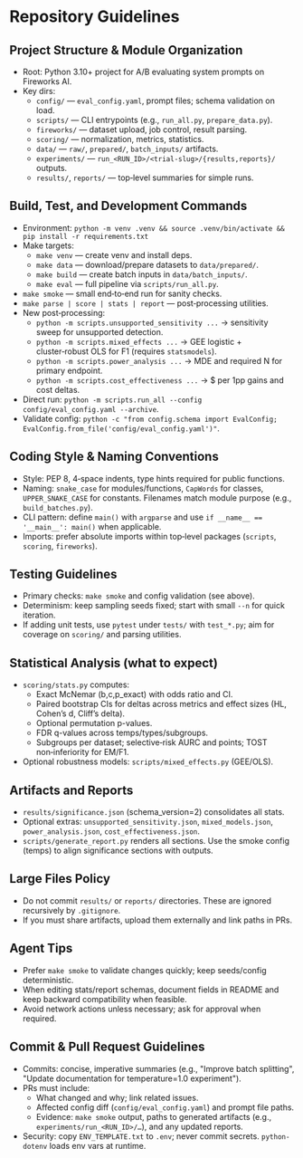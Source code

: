 # Repository Guidelines

## Project Structure & Module Organization
- Root: Python 3.10+ project for A/B evaluating system prompts on Fireworks AI.
- Key dirs:
  - `config/` — `eval_config.yaml`, prompt files; schema validation on load.
  - `scripts/` — CLI entrypoints (e.g., `run_all.py`, `prepare_data.py`).
  - `fireworks/` — dataset upload, job control, result parsing.
  - `scoring/` — normalization, metrics, statistics.
  - `data/` — `raw/`, `prepared/`, `batch_inputs/` artifacts.
  - `experiments/` — `run_<RUN_ID>/<trial-slug>/{results,reports}/` outputs.
  - `results/`, `reports/` — top‑level summaries for simple runs.

## Build, Test, and Development Commands
- Environment: `python -m venv .venv && source .venv/bin/activate && pip install -r requirements.txt`
- Make targets:
  - `make venv` — create venv and install deps.
  - `make data` — download/prepare datasets to `data/prepared/`.
  - `make build` — create batch inputs in `data/batch_inputs/`.
  - `make eval` — full pipeline via `scripts/run_all.py`.
- `make smoke` — small end‑to‑end run for sanity checks.
- `make parse | score | stats | report` — post‑processing utilities.
- New post‑processing:
  - `python -m scripts.unsupported_sensitivity ...` → sensitivity sweep for unsupported detection.
  - `python -m scripts.mixed_effects ...` → GEE logistic + cluster‑robust OLS for F1 (requires `statsmodels`).
  - `python -m scripts.power_analysis ...` → MDE and required N for primary endpoint.
  - `python -m scripts.cost_effectiveness ...` → $ per 1pp gains and cost deltas.
- Direct run: `python -m scripts.run_all --config config/eval_config.yaml --archive`.
- Validate config: `python -c "from config.schema import EvalConfig; EvalConfig.from_file('config/eval_config.yaml')"`.

## Coding Style & Naming Conventions
- Style: PEP 8, 4‑space indents, type hints required for public functions.
- Naming: `snake_case` for modules/functions, `CapWords` for classes, `UPPER_SNAKE_CASE` for constants. Filenames match module purpose (e.g., `build_batches.py`).
- CLI pattern: define `main()` with `argparse` and use `if __name__ == '__main__': main()` when applicable.
- Imports: prefer absolute imports within top‑level packages (`scripts`, `scoring`, `fireworks`).

## Testing Guidelines
- Primary checks: `make smoke` and config validation (see above).
- Determinism: keep sampling seeds fixed; start with small `--n` for quick iteration.
- If adding unit tests, use `pytest` under `tests/` with `test_*.py`; aim for coverage on `scoring/` and parsing utilities.

## Statistical Analysis (what to expect)
- `scoring/stats.py` computes:
  - Exact McNemar (b,c,p_exact) with odds ratio and CI.
  - Paired bootstrap CIs for deltas across metrics and effect sizes (HL, Cohen’s d, Cliff’s delta).
  - Optional permutation p-values.
  - FDR q-values across temps/types/subgroups.
  - Subgroups per dataset; selective‑risk AURC and points; TOST non‑inferiority for EM/F1.
- Optional robustness models: `scripts/mixed_effects.py` (GEE/OLS).

## Artifacts and Reports
- `results/significance.json` (schema_version=2) consolidates all stats.
- Optional extras: `unsupported_sensitivity.json`, `mixed_models.json`, `power_analysis.json`, `cost_effectiveness.json`.
- `scripts/generate_report.py` renders all sections. Use the smoke config (temps) to align significance sections with outputs.

## Large Files Policy
- Do not commit `results/` or `reports/` directories. These are ignored recursively by `.gitignore`.
- If you must share artifacts, upload them externally and link paths in PRs.

## Agent Tips
- Prefer `make smoke` to validate changes quickly; keep seeds/config deterministic.
- When editing stats/report schemas, document fields in README and keep backward compatibility when feasible.
- Avoid network actions unless necessary; ask for approval when required.

## Commit & Pull Request Guidelines
- Commits: concise, imperative summaries (e.g., "Improve batch splitting", "Update documentation for temperature=1.0 experiment").
- PRs must include:
  - What changed and why; link related issues.
  - Affected config diff (`config/eval_config.yaml`) and prompt file paths.
  - Evidence: `make smoke` output, paths to generated artifacts (e.g., `experiments/run_<RUN_ID>/…`), and any updated reports.
- Security: copy `ENV_TEMPLATE.txt` to `.env`; never commit secrets. `python-dotenv` loads env vars at runtime.
